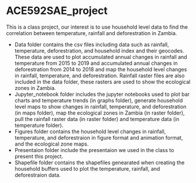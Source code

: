 # ACE592SAE_project
This is a class project, our interest is to use household level data to find the correlation between temperature, rainfall and deforestration in Zambia.

- Data folder contains the csv files including data such as rainfall, temperature, deforestration, and household index and their geocodes. These data are used to plot accumulated annual changes in rainfall and temperature from 2015 to 2019 and accumulated annual changes in deforestration from 2014 to 2018 and map the household level changes in rainfall, temperature, and deforestration. Rainfall raster files are also included in the data folder, these rasters are used to show the ecological zones in Zambia.
- Jupyter_notebook folder includes the jupyter notebooks used to plot bar charts and temperature trends (in graphs folder), generate household level maps to show changes in rainfall, temperature, and deforestration (in maps folder), map the ecological zones in Zambia (in raster folder), pull the rainfall raster data (in raster folder) and temperature data (in temperature folder).
- Figures folder contains the household level changes in rainfall, temperature, and deforestraion in figure format and animation format, and the ecological zone maps.
- Presentaion folder include the presentaion we used in the class to present this project.
- Shapefile folder contains the shapefiles genearated when creating the household buffers used to plot the temperature, rainfall, and deforestraion data.
